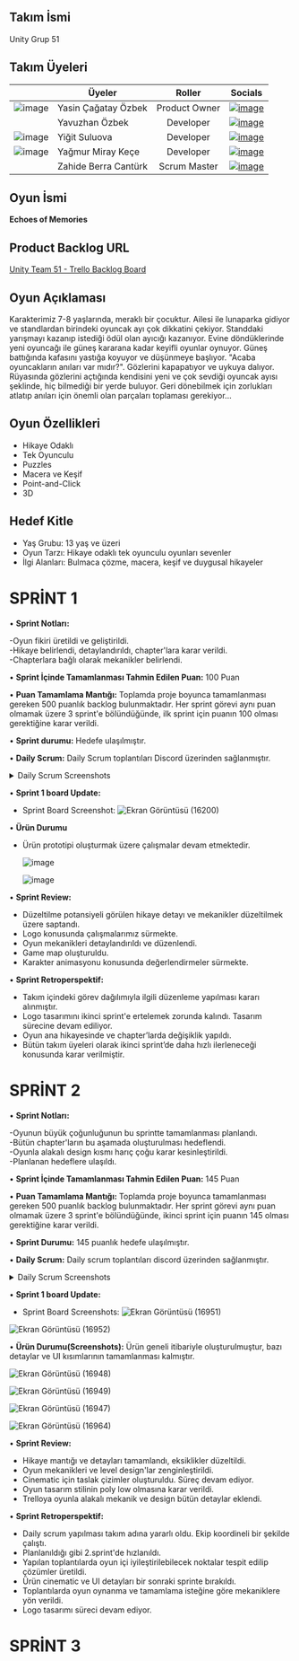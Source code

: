 ## Takım İsmi
Unity Grup 51
## Takım Üyeleri

|       | Üyeler                 | Roller        |    Socials    |
|-------| -------------          |:-------------:|-------        |
|![image](https://github.com/user-attachments/assets/89825904-b1f6-4944-a7b1-c11fee507575)| Yasin Çağatay Özbek    | Product Owner | [![image](https://github.com/user-attachments/assets/6a2a2dc2-17fa-4e22-ac27-dbe3bbdbcc53)](https://www.linkedin.com/in/yasin-çağatay-özbek/)     
|       | Yavuzhan Özbek         | Developer     | [![image](https://github.com/user-attachments/assets/7ce4820e-144d-492b-9605-a72fbf620fd8)](https://www.linkedin.com/in/yavuzhanozbek/)     
|![image](https://github.com/user-attachments/assets/a2a44122-9858-4e91-adfb-8817bcf1d0e4)| Yiğit Suluova          | Developer     | [![image](https://github.com/user-attachments/assets/089d0f2f-ff2d-4116-9c8a-460e14a4e7bf)](https://www.linkedin.com/in/yi%C4%9Fit-suluova-64b849259/?utm_source=share&utm_campaign=share_via&utm_content=profile&utm_medium=android_app)     
|![image](https://github.com/user-attachments/assets/78a01ae3-166d-4ce5-96ae-e424bc3ccc32)| Yağmur Miray Keçe      | Developer     | [![image](https://github.com/user-attachments/assets/2a82e907-a0eb-4938-ad1e-c5d51cf4b765)](https://www.linkedin.com/in/yagmurmiraykece/)  
|       | Zahide Berra Cantürk   | Scrum Master  | [![image](https://github.com/user-attachments/assets/1195eeab-ca47-4b55-8979-8c649980aa5a)](https://www.linkedin.com/in/z-berra-cant%C3%BCrk-1b2657259/)
     

## Oyun İsmi

**Echoes of Memories**

## Product Backlog URL
[Unity Team 51 - Trello Backlog Board](https://trello.com/b/aaHTdfFc)

## Oyun Açıklaması
Karakterimiz 7-8 yaşlarında, meraklı bir çocuktur. Ailesi ile lunaparka gidiyor ve standlardan birindeki oyuncak ayı çok dikkatini çekiyor. Standdaki yarışmayı kazanıp istediği ödül olan ayıcığı kazanıyor. Evine döndüklerinde yeni oyuncağı ile güneş kararana kadar keyifli oyunlar oynuyor. Güneş battığında kafasını yastığa koyuyor ve düşünmeye başlıyor. "Acaba oyuncakların anıları var mıdır?". Gözlerini kapapatıyor ve uykuya dalıyor. Rüyasında gözlerini açtığında kendisini yeni ve çok sevdiği oyuncak ayısı şeklinde, hiç bilmediği bir yerde buluyor. Geri dönebilmek için zorlukları atlatıp anıları için önemli olan parçaları toplaması gerekiyor...

## Oyun Özellikleri
- Hikaye Odaklı
- Tek Oyunculu
- Puzzles
- Macera ve Keşif
- Point-and-Click
- 3D 

## Hedef Kitle
- Yaş Grubu: 13 yaş ve üzeri
- Oyun Tarzı: Hikaye odaklı tek oyunculu oyunları sevenler
- İlgi Alanları: Bulmaca çözme, macera, keşif ve duygusal hikayeler

# SPRİNT 1

• **Sprint Notları:**

-Oyun fikiri üretildi ve geliştirildi.  
-Hikaye belirlendi, detaylandırıldı, chapter'lara karar verildi.  
-Chapterlara bağlı olarak mekanikler belirlendi.  


• **Sprint İçinde Tamamlanması Tahmin Edilen Puan:** 100  Puan


• **Puan Tamamlama Mantığı:** Toplamda proje boyunca tamamlanması gereken 500 puanlık backlog bulunmaktadır. Her sprint görevi aynı puan olmamak üzere 3 sprint'e bölündüğünde, ilk sprint için puanın 100 olması gerektiğine karar verildi.


• **Sprint durumu:** Hedefe ulaşılmıştır.


• **Daily Scrum:** Daily Scrum toplantıları Discord üzerinden sağlanmıştır.

<details>
  <summary>Daily Scrum Screenshots</summary>
   
![Ekran Görüntüsü (16208)](https://github.com/Cagatay5858/BootcampGrup51/assets/131462360/ee1c43db-004b-4a7d-b26e-448266f388a5)

![Ekran Görüntüsü (16206)](https://github.com/Cagatay5858/BootcampGrup51/assets/131462360/98db596b-50e3-4951-b3f0-11d1d66a4559)

![Ekran Görüntüsü (16205)](https://github.com/Cagatay5858/BootcampGrup51/assets/131462360/e705e17a-7272-47e6-b1fd-8373951ba163)

  
  </details>
  
</details>
  

• **Sprint 1 board Update:**
- Sprint Board Screenshot: 
![Ekran Görüntüsü (16200)](https://github.com/Cagatay5858/BootcampGrup51/assets/131462360/69f4bf4a-2a20-4a88-a790-54a4a69270de)




• **Ürün Durumu**

- Ürün prototipi oluşturmak üzere çalışmalar devam etmektedir.
  
  ![image](https://github.com/Cagatay5858/BootcampGrup51/assets/131462360/17122f2d-47db-4ef6-9a15-301d8e7dace1)
  
  ![image](https://github.com/Cagatay5858/BootcampGrup51/assets/131462360/4a8b0714-bce5-4fa2-9c9c-103ed76444a8)
  

•	**Sprint Review:**

-  Düzeltilme potansiyeli görülen hikaye detayı ve mekanikler düzeltilmek üzere saptandı.
-	 Logo konusunda çalışmalarımız sürmekte.
-	 Oyun mekanikleri detaylandırıldı ve düzenlendi.
-  Game map oluşturuldu.
-  Karakter animasyonu konusunda değerlendirmeler sürmekte.

  
•	**Sprint Retroperspektif:**

-   Takım içindeki görev dağılımıyla ilgili düzenleme yapılması kararı alınmıştır.
-   Logo tasarımını ikinci sprint'e ertelemek zorunda kalındı. Tasarım sürecine devam ediliyor.
- 	Oyun ana hikayesinde ve chapter’larda değişiklik yapıldı.
-   Bütün takım üyeleri olarak ikinci sprint’de daha hızlı ilerleneceği konusunda karar verilmiştir.




# SPRİNT 2

• **Sprint Notları:**

-Oyunun büyük çoğunluğunun bu sprintte tamamlanması planlandı.  
-Bütün chapter'ların bu aşamada oluşturulması hedeflendi.  
-Oyunla alakalı design kısmı harıç çoğu karar kesinleştirildi.  
-Planlanan hedeflere ulaşıldı.  



• **Sprint İçinde Tamamlanması Tahmin Edilen Puan:** 145  Puan



• **Puan Tamamlama Mantığı:** Toplamda proje boyunca tamamlanması gereken 500  puanlık backlog bulunmaktadır. Her sprint görevi aynı puan olmamak üzere 3 sprint'e bölündüğünde, ikinci sprint için puanın 145 olması gerektiğine karar verildi.



• **Sprint Durumu:** 145 puanlık hedefe ulaşılmıştır.



• **Daily Scrum:** Daily scrum toplantıları discord üzerinden sağlanmıştır. 
<details>
  <summary>Daily Scrum Screenshots</summary>
   
![Ekran Görüntüsü (16281)](https://github.com/user-attachments/assets/406d6cff-2930-4827-b5df-b6d24668c534)


![Ekran Görüntüsü (16945)](https://github.com/user-attachments/assets/41b848ce-a812-4365-82c5-b50777d745fe)


![Ekran Görüntüsü (16946)](https://github.com/user-attachments/assets/305a7281-3c36-4258-8219-0ec3c53e80de)


  
  </details>
  
</details>



• **Sprint 1 board Update:**
- Sprint Board Screenshots:
![Ekran Görüntüsü (16951)](https://github.com/user-attachments/assets/49477102-acf5-41d3-8adf-bd062786873e)

![Ekran Görüntüsü (16952)](https://github.com/user-attachments/assets/711ef8eb-b117-4650-82ff-584b3db47e4c)


  
• **Ürün Durumu(Screenshots):** Ürün geneli itibariyle oluşturulmuştur, bazı detaylar ve UI kısımlarının tamamlanması kalmıştır.

![Ekran Görüntüsü (16948)](https://github.com/user-attachments/assets/ed8f7586-28ea-4e2b-8da6-eb03632b7099)


![Ekran Görüntüsü (16949)](https://github.com/user-attachments/assets/36032ff4-05d4-4c8d-9cfa-8a8eeb39cd0f)


![Ekran Görüntüsü (16947)](https://github.com/user-attachments/assets/6bd29dbf-9362-4502-9307-e312d069fb1d)


![Ekran Görüntüsü (16964)](https://github.com/user-attachments/assets/15a99370-5103-4ad9-85e1-6b0c95720448)



• **Sprint Review:**

- Hikaye mantığı ve detayları tamamlandı, eksiklikler düzeltildi.
- Oyun mekanikleri ve level design'lar zenginleştirildi.
- Cinematic için taslak çizimler oluşturuldu. Süreç devam ediyor.
- Oyun tasarım stilinin poly low olmasına karar verildi.
- Trelloya oyunla alakalı mekanik ve design bütün detaylar eklendi.




• **Sprint Retroperspektif:**

- Daily scrum yapılması takım adına yararlı oldu. Ekip koordineli bir şekilde çalıştı.  
- Planlanıldığı gibi 2.sprint'de hızlanıldı.  
- Yapılan toplantılarda oyun içi iyileştirilebilecek noktalar tespit edilip çözümler üretildi.  
- Ürün cinematic ve UI detayları bir sonraki sprinte bırakıldı.  
- Toplantılarda oyun oynanma ve tamamlama isteğine göre mekaniklere yön verildi.  
- Logo tasarımı süreci devam ediyor.  


# SPRİNT 3
